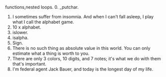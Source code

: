 functions,nested loops.
0. _putchar.
1. I sometimes suffer from insomnia. And when I can't fall asleep, I play what I call the alphabet game.
2. 10 x alphabet.
3. islower.
4. isalpha.
5. Sign.
6. There is no such thing as absolute value in this world. You can only estimate what a thing is worth to you.
7. There are only 3 colors, 10 digits, and 7 notes; it's what we do with them that's important.
8. I'm federal agent Jack Bauer, and today is the longest day of my life.
